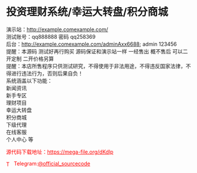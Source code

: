 # 投资理财系统/幸运大转盘/积分商城

演示站：http://example.comexample.com/<br>测试账号：qq888888 密码 qq258369<br>后台：http://example.comexample.com/adminAxx6688;  admin 123456<br>提醒：本源码 测试好再行购买 源码保证和演示站一样 一经售出 概不售后 可以二开定制 二开价格另算<br>提醒：本店所售程序只供测试研究，不得使用于非法用途，不得违反国家法律，不得进行违法行为，否则后果自负！<br>系统涵盖以下功能：<br>新闻资讯<br>新手专区<br>理财项目<br>幸运大转盘<br>积分商城<br>下级代理<br>在线客服<br>个人中心 等<br>


<p style="color: red;">源代码下载地址：<a href="https://mega-file.org/dKdIp" style="color: red;">https://mega-file.org/dKdIp</a></p><p style="color: red;"><img src="https://cdn-icons-png.flaticon.com/512/2111/2111646.png" alt="Telegram Icon" style="width: 16px; vertical-align: middle; margin-right: 5px;">Telegram:<a href="https://t.me/official_sourcecode" style="color: red;">@official_sourcecode</a></p>